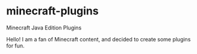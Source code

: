 # minecraft-plugins
Minecraft Java Edition Plugins

Hello! I am a fan of Minecraft content, and decided to create some plugins for fun.
